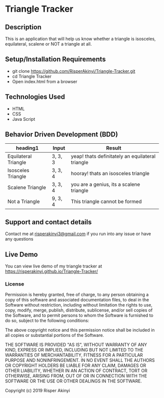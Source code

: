 # Triangle Tracker

## Description
 This is an application that will help us know whether a triangle is isosceles, equilateral, scalene or NOT a triangle at all.

## Setup/Installation Requirements
* git clone https://github.com/RisperAkinyi/Triangle-Tracker.git
* cd Triangle Tracker
* Open index.html from a browser

## Technologies Used
* HTML
* CSS
* Java Script

## Behavior Driven Development (BDD)
|heading1 | Input | Result|
|---------| ------|-------|
|Equilateral Triangle | 3, 3, 3 | yeap! thats definitately an equilateral triangle |
|Isosceles Triangle | 3, 3, 4 | hooray! thats an isosceles triangle|
|Scalene Triangle | 3, 3, 4 | you are a genius, its a scalene triangle |
|Not a Triangle | 9, 3, 4 | This triangle cannot be formed |

## Support and contact details
Contact me at risperakinyi3@gmail.com if you run into any issue or have any questions

## Live Demo
You can view live demo of my triangle tracker at https://risperakinyi.github.io/Triangle-Tracker/

### License
Permission is hereby granted, free of charge, to any person obtaining a copy
of this software and associated documentation files, to deal
in the Software without restriction, including without limitation the rights
to use, copy, modify, merge, publish, distribute, sublicense, and/or sell
copies of the Software, and to permit persons to whom the Software is
furnished to do so, subject to the following conditions:

The above copyright notice and this permission notice shall be included in all
copies or substantial portions of the Software.

THE SOFTWARE IS PROVIDED "AS IS", WITHOUT WARRANTY OF ANY KIND, EXPRESS OR
IMPLIED, INCLUDING BUT NOT LIMITED TO THE WARRANTIES OF MERCHANTABILITY,
FITNESS FOR A PARTICULAR PURPOSE AND NONINFRINGEMENT. IN NO EVENT SHALL THE
AUTHORS OR COPYRIGHT HOLDERS BE LIABLE FOR ANY CLAIM, DAMAGES OR OTHER
LIABILITY, WHETHER IN AN ACTION OF CONTRACT, TORT OR OTHERWISE, ARISING FROM,
OUT OF OR IN CONNECTION WITH THE SOFTWARE OR THE USE OR OTHER DEALINGS IN THE
SOFTWARE.

Copyright (c) 2019 Risper Akinyi